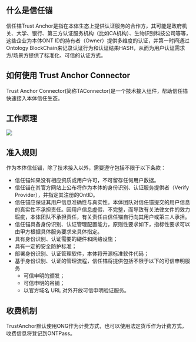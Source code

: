 
## 什么是信任锚

信任锚Trust Anchor是指在本体生态上提供认证服务的合作方，其可能是政府机关、大学、银行、第三方认证服务机构（比如CA机构）、生物识别科技公司等等，这些企业为本体ONT ID的持有者（Owner）提供多维度的认证，并第一时间通过Ontology BlockChain来记录认证行为和认证结果HASH，从而为用户认证需求方/场景方提供了标准化、可信的认证方式。

## 如何使用 Trust Anchor Connector

Trust Anchor Connector(简称TAConnector)是一个技术接入组件，帮助信任锚快速接入本体信任生态。

## 工作原理

 ![](http://assets.processon.com/chart_image/5a92d69de4b0874437cfe5f3.png)

## 准入规则

作为本体信任锚，除了技术接入以外，需要遵守包括不限于以下条款：

- 信任锚如果没有相应资质或用户许可，不可留存任何用户数据。
- 信任锚在其官方网站上公布将作为本体的身份识别、认证服务提供者（Verify Provider），并指定其注册的OntID。
- 信任锚应保证其用户信息准确性与真实性。本体团队对信任锚提交的用户信息的真实性不承担责任。因用户信息虚假、不完整，而导致有关法律文件的效力瑕疵，本体团队不承担责任，有关责任由信任锚自行向其用户或第三人承担。
- 信任锚具备身份识别、认证管理配置能力，原则性要求如下，指标性要求可以由甲方根据具体服务要求来具体指定。
- 具有身份识别、认证需要的硬件和网络设施；
- 具有一定的安全防护标准；
- 部署身份识别、认证管理软件，本体将开源标准软件代码；
- 基于身份识别、认证的管理流程，信任锚将提供包括不限于以下的可信申明服务
  - 可信申明的颁发；
  - 可信申明的吊销；
  - 以官方域名 URL 对外开放可信申明验证服务。

## 收费机制

TrustAnchor默认使用ONG作为计费方式，也可以使用法定货币作为计费方式，收费信息将登记到ONTPass。

